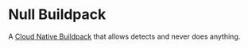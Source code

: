# Null Buildpack

A [Cloud Native Buildpack](https://buildpacks.io) that allows detects and never does anything.